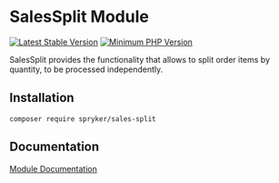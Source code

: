 # SalesSplit Module
[![Latest Stable Version](https://poser.pugx.org/spryker/sales-split/v/stable.svg)](https://packagist.org/packages/spryker/sales-split)
[![Minimum PHP Version](https://img.shields.io/badge/php-%3E%3D%207.4-8892BF.svg)](https://php.net/)

SalesSplit provides the functionality that allows to split order items by quantity, to be processed independently.

## Installation

```
composer require spryker/sales-split
```

## Documentation

[Module Documentation](https://academy.spryker.com/developing_with_spryker/module_guide/checkout_process/sales/sales.html)
